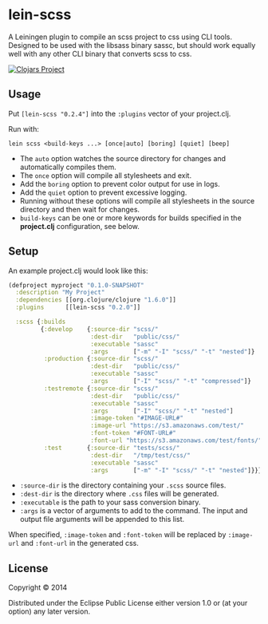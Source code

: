 # lein-scss

A Leiningen plugin to compile an scss project to css using CLI tools.
Designed to be used with the libsass binary sassc, but should work equally well with any
other CLI binary that converts scss to css.

[![Clojars Project](https://img.shields.io/clojars/v/lein-scss.svg)](https://clojars.org/lein-scss)

## Usage

Put `[lein-scss "0.2.4"]` into the `:plugins` vector of your project.clj.

Run with:

    lein scss <build-keys ...> [once|auto] [boring] [quiet] [beep]

- The `auto` option watches the source directory for changes and automatically compiles them.
- The `once` option will compile all stylesheets and exit.
- Add the `boring` option to prevent color output for use in logs.
- Add the `quiet` option to prevent excessive logging.
- Running without these options will compile all stylesheets in the source directory and then wait for changes.
- `build-keys` can be one or more keywords for builds specified in the **project.clj** configuration, see below.

## Setup

An example project.clj would look like this:
```clojure
(defproject myproject "0.1.0-SNAPSHOT"
  :description "My Project"
  :dependencies [[org.clojure/clojure "1.6.0"]]
  :plugins      [[lein-scss "0.2.0"]]

  :scss {:builds
         {:develop    {:source-dir "scss/"
                       :dest-dir   "public/css/"
                       :executable "sassc"
                       :args       ["-m" "-I" "scss/" "-t" "nested"]}
          :production {:source-dir "scss/"
                       :dest-dir   "public/css/"
                       :executable "sassc"
                       :args       ["-I" "scss/" "-t" "compressed"]}
          :testremote {:source-dir "scss/"
                       :dest-dir   "public/css/"
                       :executable "sassc"
                       :args       ["-I" "scss/" "-t" "nested"]
                       :image-token "#IMAGE-URL#"
                       :image-url "https://s3.amazonaws.com/test/"
                       :font-token "#FONT-URL#"
                       :font-url "https://s3.amazonaws.com/test/fonts/"}
          :test       {:source-dir "tests/scss/"
                       :dest-dir   "/tmp/test/css/"
                       :executable "sassc"
                       :args       ["-m" "-I" "scss/" "-t" "nested"]}}}
```

* `:source-dir` is the directory containing your `.scss` source files.
* `:dest-dir` is the directory where `.css` files will be generated.
* `:executable` is the path to your sass conversion binary.
* `:args` is a vector of arguments to add to the command. The input and output file arguments will be appended to this list.

When specified, `:image-token` and `:font-token` will be replaced by `:image-url` and `:font-url` in the generated css.

## License

Copyright © 2014

Distributed under the Eclipse Public License either version 1.0 or (at
your option) any later version.

